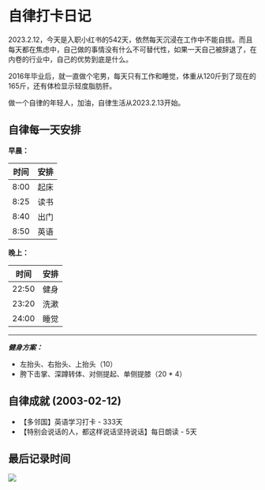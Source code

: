 # 自律打卡日记

  2023.2.12，今天是入职小红书的542天，依然每天沉浸在工作中不能自拔。而且每天都在焦虑中，自己做的事情没有什么不可替代性，如果一天自己被辞退了，在内卷的行业中，自己的优势到底是什么。   

  2016年毕业后，就一直做个宅男，每天只有工作和睡觉，体重从120斤到了现在的165斤，还有体检显示轻度脂肪肝。  

  做一个自律的年轻人，加油，自律生活从2023.2.13开始。

## 自律每一天安排

**早晨：**

| 时间                    | 安排                          |
| ----------------------- | ---------------------------- |
| 8:00                    | 起床                         |
| 8:25                    | 读书                         |
| 8:40                    | 出门                         |
| 8:50                    | 英语                         |


**晚上：**

| 时间                    | 安排                        |
| ---------------------- | --------------------------- |
| 22:50                  | 健身                         |
| 23:20                  | 洗漱                         |
| 24:00                  | 睡觉                         |

	
--- 

***健身方案：***

- 左抬头、右抬头、上抬头（10）
- 胯下击掌、深蹲转体、对侧提起、单侧提膝（20 * 4）




## 自律成就 (2003-02-12)

- 【多邻国】英语学习打卡 - 333天
- 【特别会说话的人，都这样说话坚持说话】每日朗读 - 5天


## 最后记录时间

<img src="https://shields.io/github/last-commit/kuan1/kuan-diary" />

